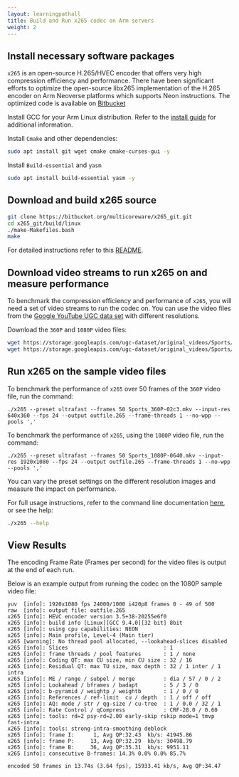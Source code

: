 ```yaml
---
layout: learningpathall
title: Build and Run x265 codec on Arm servers
weight: 2
---
```


## Install necessary software packages

`x265` is an open-source H.265/HVEC encoder that offers very high compression efficiency and performance. There have been significant efforts to optimize the open-source libx265 implementation of the H.265 encoder on Arm Neoverse platforms which supports Neon instructions. The optimized code is available on [Bitbucket](https://bitbucket.org/multicoreware/x265_git/)

Install GCC for your Arm Linux distribution. Refer to the [install guide](/install-guides/gcc/native/) for additional information. 

Install `Cmake` and other dependencies:
```bash
sudo apt install git wget cmake cmake-curses-gui -y
```
Install `Build-essential` and `yasm`
```bash
sudo apt install build-essential yasm -y
```

## Download and build x265 source

```bash
git clone https://bitbucket.org/multicoreware/x265_git.git
cd x265_git/build/linux
./make-Makefiles.bash
make
```
For detailed instructions refer to this [README](https://bitbucket.org/multicoreware/x265_git/src/master/build/README.txt).

## Download video streams to run x265 on and measure performance

To benchmark the compression efficiency and performance of `x265`, you will need a set of video streams to run the codec on. You can use the video files from the [Google YouTube UGC data set](https://console.cloud.google.com/storage/browser/ugc-dataset/original_videos/Sports) with different resolutions.

Download the `360P` and `1080P` video files:
```bash { cwd="x265_git/build/linux" }
wget https://storage.googleapis.com/ugc-dataset/original_videos/Sports/360P/Sports_360P-02c3.mkv
wget https://storage.googleapis.com/ugc-dataset/original_videos/Sports/1080P/Sports_1080P-0640.mkv
```

## Run x265 on the sample video files

To benchmark the performance of `x265` over 50 frames of the `360P` video file, run the command:
```console
./x265 --preset ultrafast --frames 50 Sports_360P-02c3.mkv --input-res 640x360 --fps 24 --output outfile.265 --frame-threads 1 --no-wpp --pools ','
```

To benchmark the performance of `x265`, using the `1080P` video file, run the command:
```console
./x265 --preset ultrafast --frames 50 Sports_1080P-0640.mkv --input-res 1920x1080 --fps 24 --output outfile.265 --frame-threads 1 --no-wpp --pools ','
```
You can vary the preset settings on the different resolution images and measure the impact on performance.

For full usage instructions, refer to the command line documentation [here](https://x265.readthedocs.io/en/master/cli.html), or see the help:
```bash { cwd="x265_git/build/linux"; ret_code="1" }
./x265 --help
```

## View Results

The encoding Frame Rate (Frames per second) for the video files is output at the end of each run.

Below is an example output from running the codec on the 1080P sample video file:
```output
yuv  [info]: 1920x1080 fps 24000/1000 i420p8 frames 0 - 49 of 500
raw  [info]: output file: outfile.265
x265 [info]: HEVC encoder version 3.5+38-20255e6f0
x265 [info]: build info [Linux][GCC 9.4.0][32 bit] 8bit
x265 [info]: using cpu capabilities: NEON
x265 [info]: Main profile, Level-4 (Main tier)
x265 [warning]: No thread pool allocated, --lookahead-slices disabled
x265 [info]: Slices                              : 1
x265 [info]: frame threads / pool features       : 1 / none
x265 [info]: Coding QT: max CU size, min CU size : 32 / 16
x265 [info]: Residual QT: max TU size, max depth : 32 / 1 inter / 1 intra
x265 [info]: ME / range / subpel / merge         : dia / 57 / 0 / 2
x265 [info]: Lookahead / bframes / badapt        : 5 / 3 / 0
x265 [info]: b-pyramid / weightp / weightb       : 1 / 0 / 0
x265 [info]: References / ref-limit  cu / depth  : 1 / off / off
x265 [info]: AQ: mode / str / qg-size / cu-tree  : 1 / 0.0 / 32 / 1
x265 [info]: Rate Control / qCompress            : CRF-28.0 / 0.60
x265 [info]: tools: rd=2 psy-rd=2.00 early-skip rskip mode=1 tmvp fast-intra
x265 [info]: tools: strong-intra-smoothing deblock
x265 [info]: frame I:      1, Avg QP:32.43  kb/s: 41945.86
x265 [info]: frame P:     13, Avg QP:32.29  kb/s: 30498.79
x265 [info]: frame B:     36, Avg QP:35.31  kb/s: 9951.11
x265 [info]: consecutive B-frames: 14.3% 0.0% 0.0% 85.7%

encoded 50 frames in 13.74s (3.64 fps), 15933.41 kb/s, Avg QP:34.47
```
